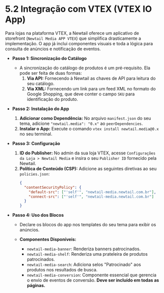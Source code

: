 # 5.2 Integração com VTEX (VTEX IO App)
Para lojas na plataforma VTEX, a Newtail oferece um aplicativo de storefront (`Newtail Media APP VTEX`) que simplifica drasticamente a implementação. O app já inclui componentes visuais e toda a lógica para consulta de anúncios e notificação de eventos.

*   **Passo 1: Sincronização do Catálogo**
    *   A sincronização do catálogo de produtos é um pré-requisito. Ela pode ser feita de duas formas:
        1.  **Via API:** Fornecendo à Newtail as chaves de API para leitura do seu catálogo.
        2.  **Via XML:** Fornecendo um link para um feed XML no formato do Google Shopping, que deve conter o campo `SKU` para identificação do produto.

*   **Passo 2: Instalação do App**
    1.  **Adicionar como Dependência:** No arquivo `manifest.json` do seu tema, adicione `"newtail.media": "0.x"` ao `peerDependencies`.
    2.  **Instalar o App:** Execute o comando `vtex install newtail.media@0.x` no seu terminal.

*   **Passo 3: Configuração**
    1.  **ID do Publisher:** No admin da sua loja VTEX, acesse `Configurações da Loja > Newtail Media` e insira o seu `Publisher ID` fornecido pela Newtail.
    2.  **Política de Conteúdo (CSP):** Adicione as seguintes diretivas ao seu `policies.json`:
        ```json
        {
          "contentSecurityPolicy": {
            "default-src": ["'self'", "newtail-media.newtail.com.br"],
            "connect-src": ["'self'", "newtail-media.newtail.com.br"]
          }
        }
        ```

*   **Passo 4: Uso dos Blocos**
    *   Declare os blocos do app nos templates do seu tema para exibir os anúncios.

    *   **Componentes Disponíveis:**
        *   `newtail-media-banner`: Renderiza banners patrocinados.
        *   `newtail-media-shelf`: Renderiza uma prateleira de produtos patrocinados.
        *   `newtail-media-search`: Adiciona selos "Patrocinado" aos produtos nos resultados de busca.
        *   `newtail-media-conversion`: Componente essencial que gerencia o envio de eventos de conversão. **Deve ser incluído em todas as páginas.**